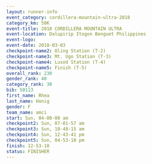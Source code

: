 ```yaml
---
layout: runner-info 
event_category: cordillera-mountain-ultra-2018 
category_km: 50K 
event-title: 2018 CORDILLERA MOUNTAIN ULTRA 
event-location: Dalupirip Itogon Benguet Philippines 
event-logo: 
event-date: 2018-03-03 
checkpoint-name2: Oling Station (T-2) 
checkpoint-name3: Mt. Ugo Station (T-3) 
checkpoint-name4: Lusod Station (T-4) 
checkpoint-name5: Finish (T-5) 
overall_rank: 230
gender_rank: 40
category_rank: 30
bib: 50113
first_name: Rhea
last_name: Honig
gender: F
team_name: amci
start: Sun, 04-00-00 am
checkpoint2: Sun, 07-01-57 am
checkpoint3: Sun, 10-48-15 am
checkpoint4: Sun, 12-43-41 pm
checkpoint5: Sun, 04-53-10 pm
finish: 12-53-10
status: FINISHER
---
```

